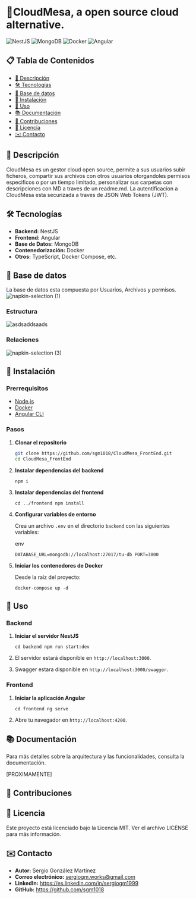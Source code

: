 # 🚀CloudMesa, a open source cloud alternative.

![NestJS](https://img.shields.io/badge/NestJS-E0234E?logo=nestjs&logoColor=white)
![MongoDB](https://img.shields.io/badge/MongoDB-4EA94B?logo=mongodb&logoColor=white)
![Docker](https://img.shields.io/badge/Docker-2496ED?logo=docker&logoColor=white)
![Angular](https://img.shields.io/badge/Angular-DD0031?logo=angular&logoColor=white)


## 📋 Tabla de Contenidos

- [📄 Descripción](#-descripción)
- [🛠️ Tecnologías](#️-tecnologías)
- [💾 Base de datos](#-base-de-datos)
- [🔧 Instalación](#-instalación)
- [🚀 Uso](#-uso)
- [📚 Documentación](#-documentación)
- [🤝 Contribuciones](#-contribuciones)
- [📄 Licencia](#-licencia)
- [✉️ Contacto](#️-contacto)
  
## 📄 Descripción

CloudMesa es un gestor cloud open source, permite a sus usuarios subir ficheros, compartir sus archivos con otros usuarios otorgandoles permisos especificos o por un tiempo limitado, personalizar sus carpetas con descripciones con MD a traves de un readme.md. La autentificacion a CloudMesa esta securizada a traves de JSON Web Tokens (JWT).

## 🛠️ Tecnologías

- **Backend:** NestJS
- **Frontend:** Angular
- **Base de Datos:** MongoDB
- **Contenedorización:** Docker
- **Otros:** TypeScript, Docker Compose, etc.


## 💾 Base de datos
La base de datos esta compuesta por Usuarios, Archivos y permisos.
![napkin-selection (1)](https://github.com/user-attachments/assets/8205d4e4-af99-46a6-a84e-fd73e8c36a66)

### Estructura

![asdsaddsaads](https://github.com/user-attachments/assets/85fb0063-fc97-4188-bfaf-63fc01be88ea)



### Relaciones
![napkin-selection (3)](https://github.com/user-attachments/assets/b48a33e3-e74b-426d-9f6c-e9dcfe6b5a31)



## 🔧 Instalación

### Prerrequisitos

- [Node.js](https://nodejs.org/)
- [Docker](https://www.docker.com/)
- [Angular CLI](https://angular.io/cli)

### Pasos

1. **Clonar el repositorio**

   ```bash
   git clone https://github.com/sgm1018/CloudMesa_FrontEnd.git 
   cd CloudMesa_FrontEnd

2.  **Instalar dependencias del backend**

    `npm i`

3.  **Instalar dependencias del frontend**

    `cd ../frontend
    npm install`

4.  **Configurar variables de entorno**

    Crea un archivo `.env` en el directorio `backend` con las siguientes variables:

    env

    `DATABASE_URL=mongodb://localhost:27017/tu-db
    PORT=3000`

5.  **Iniciar los contenedores de Docker**

    Desde la raíz del proyecto:

    `docker-compose up -d`

🚀 Uso
------

### Backend

1.  **Iniciar el servidor NestJS**

    `cd backend
    npm run start:dev`

2.  El servidor estará disponible en `http://localhost:3000`.

3.  Swagger estara disponible en `http://localhost:3000/swagger`.

### Frontend

1.  **Iniciar la aplicación Angular**

    `cd frontend
    ng serve`

2.  Abre tu navegador en `http://localhost:4200`.

📚 Documentación
----------------

Para más detalles sobre la arquitectura y las funcionalidades, consulta la documentación.

[PROXIMAMENTE]

🤝 Contribuciones
-----------------



📄 Licencia
-----------

Este proyecto está licenciado bajo la Licencia MIT. Ver el archivo LICENSE para más información.

✉️ Contacto
-----------

-   **Autor:** Sergio González Martínez
-   **Correo electrónico:** sergiogm.works@gmail.com
-   **LinkedIn:** https://es.linkedin.com/in/sergiogm1999
-   **GitHub:** https://github.com/sgm1018
